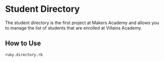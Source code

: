 # Student Directory

The student directory is the first project at Makers Academy and allows you to manage the list of students that are enrolled at Villains Academy.

## How to Use

```shell
ruby.directory.rb
```
